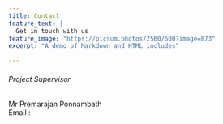 ```yaml
---
title: Contact
feature_text: |
  Get in touch with us
feature_image: "https://picsum.photos/2560/600?image=873"
excerpt: "A demo of Markdown and HTML includes"

---
```

###### Project Supervisor 
Mr Premarajan Ponnambath<br>
Email : 


